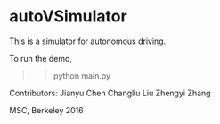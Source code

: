 # autoVSimulator

This is a simulator for autonomous driving.

To run the demo,
>> python main.py

Contributors:
Jianyu Chen
Changliu Liu
Zhengyi Zhang

MSC, Berkeley
2016